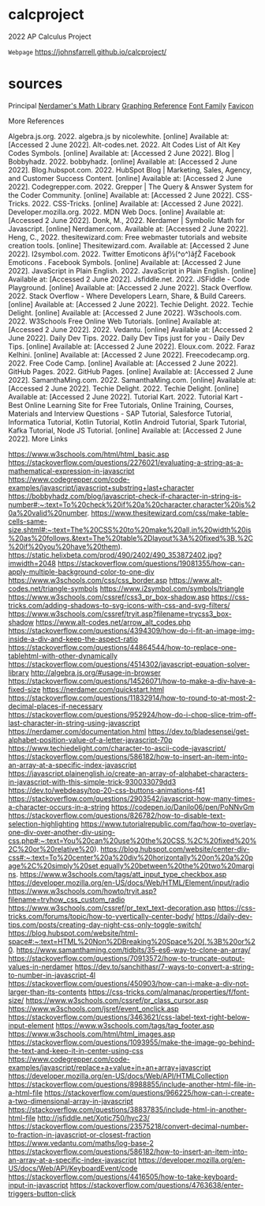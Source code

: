# calcproject
2022 AP Calculus Project

`Webpage` https://johnsfarrell.github.io/calcproject/

# sources

Principal
[Nerdamer's Math Library](https://nerdamer.com/)
[Graphing Reference](https://nklein.com/math-scripts/simple-graph/)
[Font Family](https://fonts2u.com/texas-instruments-ti-84-series-regular.font/)
[Favicon](https://favicon.io/emoji-favicons/straight-ruler/)

More References

Algebra.js.org. 2022. algebra.js by nicolewhite. [online] Available at: [Accessed 2 June 2022].
Alt-codes.net. 2022. Alt Codes List of Alt Key Codes Symbols. [online] Available at: [Accessed 2 June 2022].
Blog | Bobbyhadz. 2022. bobbyhadz. [online] Available at: [Accessed 2 June 2022].
Blog.hubspot.com. 2022. HubSpot Blog | Marketing, Sales, Agency, and Customer Success Content. [online] Available at: [Accessed 2 June 2022].
Codegrepper.com. 2022. Grepper | The Query & Answer System for the Coder Community. [online] Available at: [Accessed 2 June 2022].
CSS-Tricks. 2022. CSS-Tricks. [online] Available at: [Accessed 2 June 2022].
Developer.mozilla.org. 2022. MDN Web Docs. [online] Available at: [Accessed 2 June 2022].
Donk, M., 2022. Nerdamer | Symbolic Math for Javascript. [online] Nerdamer.com. Available at: [Accessed 2 June 2022].
Heng, C., 2022. thesitewizard.com: Free webmaster tutorials and website creation tools. [online] Thesitewizard.com. Available at: [Accessed 2 June 2022].
I2symbol.com. 2022. Twitter Emoticons ãƒ½(^o^)ãƒŽ Facebook Emoticons . Facebook Symbols. [online] Available at: [Accessed 2 June 2022].
JavaScript in Plain English. 2022. JavaScript in Plain English. [online] Available at: [Accessed 2 June 2022].
Jsfiddle.net. 2022. JSFiddle - Code Playground. [online] Available at: [Accessed 2 June 2022].
Stack Overflow. 2022. Stack Overflow - Where Developers Learn, Share, & Build Careers. [online] Available at: [Accessed 2 June 2022].
Techie Delight. 2022. Techie Delight. [online] Available at: [Accessed 2 June 2022].
W3schools.com. 2022. W3Schools Free Online Web Tutorials. [online] Available at: [Accessed 2 June 2022].
2022. Vedantu. [online] Available at: [Accessed 2 June 2022].
Daily Dev Tips. 2022. Daily Dev Tips just for you - Daily Dev Tips. [online] Available at: [Accessed 2 June 2022].
Eloux.com. 2022. Faraz Kelhini. [online] Available at: [Accessed 2 June 2022].
Freecodecamp.org. 2022. Free Code Camp. [online] Available at: [Accessed 2 June 2022].
GitHub Pages. 2022. GitHub Pages. [online] Available at: [Accessed 2 June 2022].
SamanthaMing.com. 2022. SamanthaMing.com. [online] Available at: [Accessed 2 June 2022].
Techie Delight. 2022. Techie Delight. [online] Available at: [Accessed 2 June 2022].
Tutorial Kart. 2022. Tutorial Kart - Best Online Learning Site for Free Tutorials, Online Training, Courses, Materials and Interview Questions - SAP Tutorial, Salesforce Tutorial, Informatica Tutorial, Kotlin Tutorial, Kotlin Android Tutorial, Spark Tutorial, Kafka Tutorial, Node JS Tutorial. [online] Available at: [Accessed 2 June 2022].
More Links

https://www.w3schools.com/html/html_basic.asp
https://stackoverflow.com/questions/2276021/evaluating-a-string-as-a-mathematical-expression-in-javascript
https://www.codegrepper.com/code-examples/javascript/javascript+substring+last+character
https://bobbyhadz.com/blog/javascript-check-if-character-in-string-is-number#:~:text=To%20check%20if%20a%20character,character%20is%20a%20valid%20number.
https://www.thesitewizard.com/css/make-table-cells-same-size.shtml#:~:text=The%20CSS%20to%20make%20all,in%20width%20is%20as%20follows.&text=The%20table%2Dlayout%3A%20fixed%3B,%2C%20if%20you%20have%20them).
https://static.helixbeta.com/prod/490/2402/490_353872402.jpg?imwidth=2048
https://stackoverflow.com/questions/19081355/how-can-apply-multiple-background-color-to-one-div
https://www.w3schools.com/css/css_border.asp
https://www.alt-codes.net/triangle-symbols
https://www.i2symbol.com/symbols/triangle
https://www.w3schools.com/cssref/css3_pr_box-shadow.asp
https://css-tricks.com/adding-shadows-to-svg-icons-with-css-and-svg-filters/
https://www.w3schools.com/cssref/tryit.asp?filename=trycss3_box-shadow
https://www.alt-codes.net/arrow_alt_codes.php
https://stackoverflow.com/questions/4394309/how-do-i-fit-an-image-img-inside-a-div-and-keep-the-aspect-ratio
https://stackoverflow.com/questions/44864544/how-to-replace-one-tablehtml-with-other-dynamically
https://stackoverflow.com/questions/4514302/javascript-equation-solver-library
http://algebra.js.org/#usage-in-browser
https://stackoverflow.com/questions/14526071/how-to-make-a-div-have-a-fixed-size
https://nerdamer.com/quickstart.html
https://stackoverflow.com/questions/11832914/how-to-round-to-at-most-2-decimal-places-if-necessary
https://stackoverflow.com/questions/952924/how-do-i-chop-slice-trim-off-last-character-in-string-using-javascript
https://nerdamer.com/documentation.html
https://dev.to/bladesensei/get-alphabet-position-value-of-a-letter-javascript-70p
https://www.techiedelight.com/character-to-ascii-code-javascript/
https://stackoverflow.com/questions/586182/how-to-insert-an-item-into-an-array-at-a-specific-index-javascript
https://javascript.plainenglish.io/create-an-array-of-alphabet-characters-in-javascript-with-this-simple-trick-930033079dd3
https://dev.to/webdeasy/top-20-css-buttons-animations-f41
https://stackoverflow.com/questions/2903542/javascript-how-many-times-a-character-occurs-in-a-string
https://codepen.io/Danilo06/pen/PoNNvGm
https://stackoverflow.com/questions/826782/how-to-disable-text-selection-highlighting
https://www.tutorialrepublic.com/faq/how-to-overlay-one-div-over-another-div-using-css.php#:~:text=You%20can%20use%20the%20CSS,%2C%20fixed%20%2C%20or%20relative%20).
https://blog.hubspot.com/website/center-div-css#:~:text=To%20center%20a%20div%20horizontally%20on%20a%20page%2C%20simply%20set,equally%20between%20the%20two%20margins.
https://www.w3schools.com/tags/att_input_type_checkbox.asp
https://developer.mozilla.org/en-US/docs/Web/HTML/Element/input/radio
https://www.w3schools.com/howto/tryit.asp?filename=tryhow_css_custom_radio
https://www.w3schools.com/cssref/pr_text_text-decoration.asp
https://css-tricks.com/forums/topic/how-to-yvertically-center-body/
https://daily-dev-tips.com/posts/creating-day-night-css-only-toggle-switch/
https://blog.hubspot.com/website/html-space#:~:text=HTML%20Non%2DBreaking%20Space%20(,%3B%20or%20.
https://www.samanthaming.com/tidbits/35-es6-way-to-clone-an-array/
https://stackoverflow.com/questions/70913572/how-to-truncate-output-values-in-nerdamer
https://dev.to/sanchithasr/7-ways-to-convert-a-string-to-number-in-javascript-4l
https://stackoverflow.com/questions/450903/how-can-i-make-a-div-not-larger-than-its-contents
https://css-tricks.com/almanac/properties/f/font-size/
https://www.w3schools.com/cssref/pr_class_cursor.asp
https://www.w3schools.com/jsref/event_onclick.asp
https://stackoverflow.com/questions/3463621/css-label-text-right-below-input-element
https://www.w3schools.com/tags/tag_footer.asp
https://www.w3schools.com/html/html_images.asp
https://stackoverflow.com/questions/1093955/make-the-image-go-behind-the-text-and-keep-it-in-center-using-css
https://www.codegrepper.com/code-examples/javascript/replace+a+value+in+an+array+javascript
https://developer.mozilla.org/en-US/docs/Web/API/HTMLCollection
https://stackoverflow.com/questions/8988855/include-another-html-file-in-a-html-file
https://stackoverflow.com/questions/966225/how-can-i-create-a-two-dimensional-array-in-javascript
https://stackoverflow.com/questions/38837835/include-html-in-another-html-file
http://jsfiddle.net/Xotic750/hyc23/
https://stackoverflow.com/questions/23575218/convert-decimal-number-to-fraction-in-javascript-or-closest-fraction
https://www.vedantu.com/maths/log-base-2
https://stackoverflow.com/questions/586182/how-to-insert-an-item-into-an-array-at-a-specific-index-javascript
https://developer.mozilla.org/en-US/docs/Web/API/KeyboardEvent/code
https://stackoverflow.com/questions/4416505/how-to-take-keyboard-input-in-javascript
https://stackoverflow.com/questions/4763638/enter-triggers-button-click
